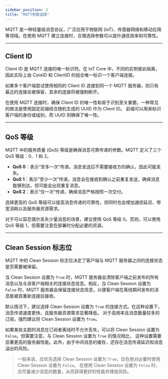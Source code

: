 ```yaml
---
sidebar_position: 3
title: "MQTT参数选择"
---
```


MQTT 是一种轻量级消息协议，广泛应用于物联网 (IoT)、传感器网络和移动应用等领域。在使用 MQTT 建立连接时，合理选择参数可以提升通信效率和可靠性。

---

## Client ID

Client ID 是 MQTT 连接的唯一标识符。在 IoT Core 中，不同的实例彼此隔离，因此实际上由 CoreID 和 ClientID 的组合唯一标识一个客户端连接。

如果多个客户端尝试使用相同的 Client ID 连接到同一个 MQTT 服务器，则只有最近的连接会被保留，其余的连接将被强制断开。

在使用 MQTT 连接时，确保 Client ID 的唯一性和易于识别至关重要。一种常见的做法是使用固定前缀结合随机生成的 UUID 作为 Client ID。
前缀可以用来标识客户端的身份或组别，而 UUID 则确保了唯一性。

---

## QoS 等级

MQTT 中的服务质量 (QoS) 等级是确保消息可靠传递的参数。MQTT 定义了三个 QoS 等级：0、1 和 2。

- **QoS 0**：表示“至多一次”传递。消息发送后不需要接收方的确认，因此可能丢失。
- **QoS 1**：表示“至少一次”传递。消息会在接收到确认之前重复发送，确保消息能够到达，但可能会出现重复消息。
- **QoS 2**：表示“仅一次”传递，确保消息严格按照一次交付。

选择更高的 QoS 等级可以提高消息传递的可靠性，但同时也会增加通信延迟、带宽消耗以及服务器资源需求。

对于可以容忍偶尔丢失少量消息的场景，建议使用 QoS 等级 0。否则，可以使用 QoS 等级 1，但需要注意在部署时分配必要的资源。

---

## Clean Session 标志位

MQTT 中的 Clean Session 标志位决定了客户端与 MQTT 服务器之间的连接状态是否需要被保留。

当 Clean Session 设置为 `True` 时，MQTT 服务器会清除客户端之前发布的所有消息以及与该客户端相关的连接状态信息。相反，当 Clean Session 
设置为 `False` 时，MQTT 服务器会保留连接状态信息，以便客户端在离线期间发布的消息能被其重新连接后接收。

默认情况下，建议选择 Clean Session 设置为 `True` 的连接方式。在这种设置下，消息传递速度更快，且服务器资源需求显著降低。
对于高频率且消息数量较多的订阅，强烈建议将 Clean Session 设置为 `True`。

如果某些主题的消息在订阅者离线时不允许丢失，可以将 Clean Session 设置为 `False`。但需要注意，与 Clean Session 设置为 `True` 的情况相比，
这种设置需要显著更高的服务器性能。此外，由于中间消息的缓存，还存在消息传递延迟和消息溢出的风险。

> 一般来说，应优先选择 Clean Session 设置为 `True`，仅在绝对必要时使用 Clean Session 设置为 `False`。
> 在使用 Clean Session 设置为 `False` 时，应尽量减少消息的数量，从而获得更好的性能并降低风险。